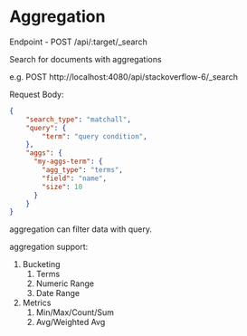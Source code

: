 

# Aggregation

Endpoint - POST /api/:target/_search

Search for documents with aggregations

e.g. 
POST http://localhost:4080/api/stackoverflow-6/_search

Request Body: 
```json
{
    "search_type": "matchall",
    "query": {
        "term": "query condition",
    },
    "aggs": {
      "my-aggs-term": {
        "agg_type": "terms",
        "field": "name",
        "size": 10
      }
    }
}
```

aggregation can filter data with query.

aggregation support:

1. Bucketing
    1. Terms
    1. Numeric Range
    1. Date Range
1. Metrics
    1. Min/Max/Count/Sum
    1. Avg/Weighted Avg




